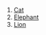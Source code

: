  1. [Cat](/cat.md "My Cat")
 2. [Elephant](/elephant.md "My Elephant")
 3. [Lion](/cat.md "My Lion")